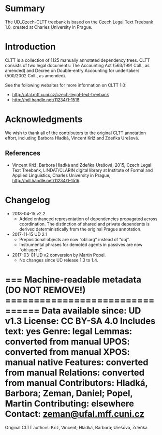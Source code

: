 # Summary

The UD_Czech-CLTT treebank is based on the Czech Legal Text Treebank 1.0,
created at Charles University in Prague.


# Introduction

CLTT is a collection of 1125 manually annotated dependency trees. CLTT consists
of two legal documents: The Accounting Act (563/1991 Coll., as amended) and
Decree on Double-entry Accounting for undertakers (500/2002 Coll., as amended).

See the following websites for more information on CLTT 1.0:

* http://ufal.mff.cuni.cz/czech-legal-text-treebank
* http://hdl.handle.net/11234/1-1516


# Acknowledgments

We wish to thank all of the contributors to the original CLTT annotation effort,
including Barbora Hladká, Vincent Kríž and Zdeňka Urešová.

## References

* Vincent Kríž, Barbora Hladká and Zdeňka Urešová, 2015,
  Czech Legal Text Treebank,
  LINDAT/CLARIN digital library at Institute of Formal and Applied Linguistics,
  Charles University in Prague,
  http://hdl.handle.net/11234/1-1516.


# Changelog

* 2018-04-15 v2.2
  * Added enhanced representation of dependencies propagated across coordination.
    The distinction of shared and private dependents is derived deterministically from the original Prague annotation.
* 2017-11-15 UD 2.1
  * Prepositional objects are now “obl:arg” instead of “obj”.
  * Instrumental phrases for demoted agents in passives are now “obl:agent”.
* 2017-03-01 UD v2 conversion by Martin Popel.
  * No changes since UD release 1.3 to 1.4.


=== Machine-readable metadata (DO NOT REMOVE!) ================================
Data available since: UD v1.3
License: CC BY-SA 4.0
Includes text: yes
Genre: legal
Lemmas: converted from manual
UPOS: converted from manual
XPOS: manual native
Features: converted from manual
Relations: converted from manual
Contributors: Hladká, Barbora; Zeman, Daniel; Popel, Martin
Contributing: elsewhere
Contact: zeman@ufal.mff.cuni.cz
===============================================================================
Original CLTT authors: Kríž, Vincent; Hladká, Barbora; Urešová, Zdeňka
